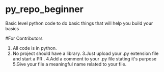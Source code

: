 # py_repo_beginner
Basic level python code to do basic things that will help you build your basics



#For Contributors
1. All code is in python.
2. No project should have a library.
3.Just upload your .py extension file and start a PR .
4.Add a comment to your .py file stating it's purpose
5.Give your file a meaningful name related to your file.
